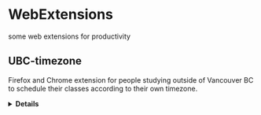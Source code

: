 # WebExtensions
some web extensions for productivity

## UBC-timezone
Firefox and Chrome extension for people studying outside of Vancouver BC to schedule their classes according to their own timezone.

<details><summary><b>Details</b></summary>
Screenshot below shows adjusted time for Moscow Standard Time, which is 11 hours ahead of Vancouver.
<img src="images/demo-ubc-timezone.png">
</details>


